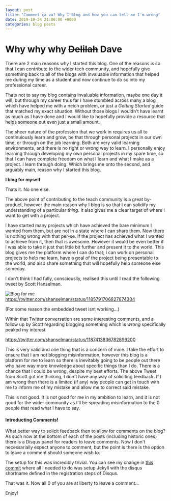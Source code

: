 ```yaml
---
layout: post
title: "Comment ça va? Why I Blog and how you can tell me I'm wrong"
date: 2019-10-24 21:00:00 +0000
categories: blog posts
---
```


# Why why why ~~Delilah~~ Dave

There are 2 main reasons why I started this blog. One of the reasons is so that I can contribute to the wider tech community, and hopefully give something back to all of the blogs with invaluable information that helped me during my time as a student and now continue to do so into my professional career. 

Thats not to say my blog contains invaluable information, maybe one day it will, but through my career thus far I have stumbled across many a blog which have helped me with a neich problem, or just a _Getting Started_ guide that matched my exact situation. Without those blogs I wouldn't have learnt as much as I have done and I would like to hopefully provide a resource that helps someone out even just a small amount.

The sheer nature of the profession that we work in requires us all to continuiously learn and grow, be that through personal projects in our own time, or through on the job learning. Both are very valid learning environments, and there is no right or wrong way to learn. I personally enjoy learning through developing my own personal projects in my spare time, so that I can have complete freedom on what I learn and what I make as a project. I learn through doing. Which brings me onto the second, and arguably main, reason why I started this blog.


**I blog for myself**

Thats it. No one else. 

The above point of contributing to the teach community is a great by-product, however the main reason why I blog is so that I can solidify my understanding of a particular *thing*. It also gives me a clear target of where I want to get with a project. 

I have started many projects which have achieved the bare minimum I wanted from them, but are not in a state where I can share them. Now there is nothing wrong with that per-se. If the project has achieved what I wanted to achieve from it, then that is awesome. However it would be even better if I was able to take it just that little bit further and present it to the world. This blog gives me the platform where I can do that; I can work on personal projects to help me learn, have a goal of the project being presentable to the world, and also share something that will hopefully help someone else someday.

I don't think I had fully, consciouslly, realised this until I read the following tweet by Scott Hanselman.

![Blog for me](/assets/images/comment-ca-va/blog-for-me.png)
https://twitter.com/shanselman/status/1185791706827874304

(For some reason the embedded tweet isnt working...)

Within that Twitter conversation are some interesting comments, and a follow up by Scott regarding blogging something which is *wrong* specifically peaked my interest


https://twitter.com/shanselman/status/1187413836782899200

This is very valid and one thing that is a concern of mine. I take the effort to ensure that I am not blogging misinformation, however this blog is a platform for me to learn so there is inevitably going to be people out there who have way more knowledge about specific things than I do. There is a chance that I could be wrong, despite my best efforts. The above Tweet from Scott got me thinking, I don't have any way of soliciting feedback. If I am wrong then there is a limited (if any) way people can get in touch with me to inform me of my mistake and allow me to correct said mistake.

This is not good. It is not good for me in my ambition to learn, and it is not good for the wider community as I'll be spreading misinformation to the 0 people that read what I have to say.

#### Introducting Comments!

What better way to solicit feedback then to allow for comments on the blog? As such now at the bottom of each of the posts (including historic ones) there is a Disqus panel for readers to leave comments. Now I don't necessarially expect anyone to comment, but the point is there is the option to leave a comment should someone wish to.

The setup for this was incredibly trivial. You can see my change in [this commit](https://github.com/david-mcqueen/david-mcqueen.github.io/commit/410a5ded43ed7db48269dbd7a622f86784493d13) where all I needed to do was setup Jekyll with the disqus shortname defined in the registration steps of Disqus.

That was it. Now all 0 of you are at liberty to leave a comment...

Enjoy!